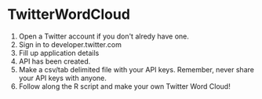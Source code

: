 # TwitterWordCloud
1. Open a Twitter account if you don't alredy have one.
2. Sign in to developer.twitter.com
3. Fill up application details
4. API has been created.
5. Make a csv/tab delimited file with your API keys. Remember, never share your API keys with anyone.
6. Follow along the R script and make your own Twitter Word Cloud!

